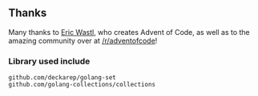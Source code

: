## Thanks 
Many thanks to [Eric Wastl](http://was.tl/), who creates Advent of Code, as well as to the amazing community over at [/r/adventofcode](https://www.reddit.com/r/adventofcode/)! 


### Library used include
```
github.com/deckarep/golang-set
github.com/golang-collections/collections
```
